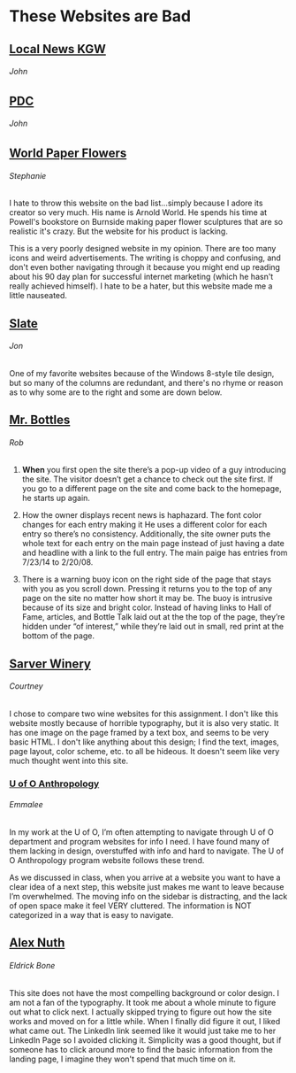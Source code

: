 
# These Websites are Bad

## [Local News KGW](http://www.KGW.com)
###### John

## [PDC](http://www.pdc.us/welcome.aspx)
###### John

## [World Paper Flowers](http://worldpaperflowers.com/)
###### Stephanie

I hate to throw this website on the bad list...simply because I adore its creator so very much. His name is Arnold World. He spends his time at Powell's bookstore on Burnside making paper flower sculptures that are so realistic it's crazy. But the website for his product is lacking.

This is a very poorly designed website in my opinion. There are too many icons and weird advertisements. The writing is choppy and confusing, and don't even bother navigating through it because you might end up reading about his 90 day plan for successful internet marketing (which he hasn't really achieved himself). I hate to be a hater, but this website made me a little nauseated.

## [Slate](http://www.slate.com/)
###### Jon

One of my favorite websites because of the Windows 8-style tile design, but so many of the columns are redundant, and there's no rhyme or reason as to why some are to the right and some are down below.

##  [Mr. Bottles](http://www.mrbottles.com)
###### Rob

1. **When** you first open the site there’s a pop-up video of a guy introducing the site. The visitor doesn’t get a chance to check out the site first. If you go to a different page on the site and come back to the homepage, he starts up again.

2. How the owner displays recent news is haphazard. The font color changes for each entry making it He uses a different color for each entry so there’s no consistency. Additionally, the site owner puts the whole text for each entry on the main page instead of just having a date and headline with a link to the full entry.  The main paige has entries from 7/23/14 to 2/20/08.

3. There is a warning buoy icon on the right side of the page that stays with you as you scroll down. Pressing it returns you to the top of any page on the site no matter how short it may be. The buoy is intrusive because of its size and bright color. Instead of having links to Hall of Fame, articles, and Bottle Talk laid out at the the top of the page, they’re hidden under “of interest,” while they’re laid out in small, red print at the bottom of the page.

## [Sarver Winery](http://www.sarverwinery.com)
###### Courtney

I chose to compare two wine websites for this assignment. I don't like this website mostly because of horrible typography, but it is also very static. It has one image on the page framed by a text box, and seems to be very basic HTML. I don't like anything about this design; I find the text, images, page layout, color scheme, etc. to all be hideous. It doesn't seem like very much thought went into this site.

### [U of O Anthropology](http://pages.uoregon.edu/anthro/)
###### Emmalee

In my work at the U of O, I’m often attempting to navigate through U of O department and program websites for info I need. I have found many of them lacking in design, overstuffed with info and hard to navigate. The U of O Anthropology program website follows these trend.

As we discussed in class, when you arrive at a website you want to have a clear idea of a next step, this website just makes me want to leave because I’m overwhelmed. The moving info on the sidebar is distracting, and the lack of open space make it feel VERY cluttered. The information is NOT categorized in a way that is easy to navigate.


## [Alex Nuth](http://alexnuth.flavors.me)
###### Eldrick Bone
This site does not have the most compelling background or color design. I am not a fan of the typography. It took me about a whole minute to figure out what to click next. I actually skipped trying to figure out how the site works and moved on for a little while. When I finally did figure it out, I liked what came out. The LinkedIn link seemed like it would just take me to her LinkedIn Page so I avoided clicking it. Simplicity was a good thought, but if someone has to click around more to find the basic information from the landing page, I imagine they won't spend that much time on it.